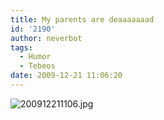 ```yaml
---
title: My parents are deaaaaaaad
id: '2190'
author: neverbot
tags:
  - Humor
  - Tebeos
date: 2009-12-21 11:06:20
---
```


![200912211106.jpg](./200912211106.jpg)
